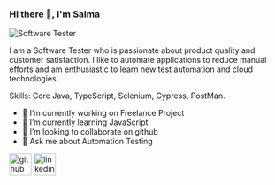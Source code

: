 ### Hi there 👋, I'm Salma
![Software Tester](https://repository-images.githubusercontent.com/462900780/0a10af70-6cbf-46df-9071-0ff586a3b1d6)

I am a Software Tester who is passionate about product quality and customer satisfaction. I like to automate applications to reduce manual efforts and am enthusiastic to learn new test automation and cloud technologies. 

Skills: Core Java, TypeScript, Selenium, Cypress, PostMan.

- 🔭 I’m currently working on Freelance Project 
- 🌱 I’m currently learning JavaScript 
- 👯 I’m looking to collaborate on github 
- 💬 Ask me about Automation Testing 


[<img src='https://cdn.jsdelivr.net/npm/simple-icons@3.0.1/icons/github.svg' alt='github' height='40'>](https://github.com/https://github.com/shaiksalmi)  [<img src='https://cdn.jsdelivr.net/npm/simple-icons@3.0.1/icons/linkedin.svg' alt='linkedin' height='40'>](https://www.linkedin.com/in/https://www.linkedin.com/in/shaik-salma29//)  

